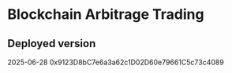 # Blockchain Arbitrage Trading

## Deployed version
2025-06-28 0x9123D8bC7e6a3a62c1D02D60e79661C5c73c4089
